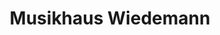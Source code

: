---
title: "Musikhaus Wiedemann"
url: /weilheim-in-oberbayern/musikhaus-wiedemann/
shop: Instrumente
---